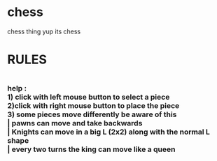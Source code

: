 # chess
chess thing 
yup its chess 


<h1>RULES<h1/>
  <p>
  <h3> help :
 <br> 1) click with left mouse button to select a piece 
 <br> 2)click with right mouse button to place the piece
 <br> 3) some pieces move differently be aware of this
 <br>     | pawns can move and take backwards
 <br>     | Knights can move in a big L (2x2) along with the normal L shape
 <br>     | every two turns the king can move like a queen
  <p/>
<h3/>
